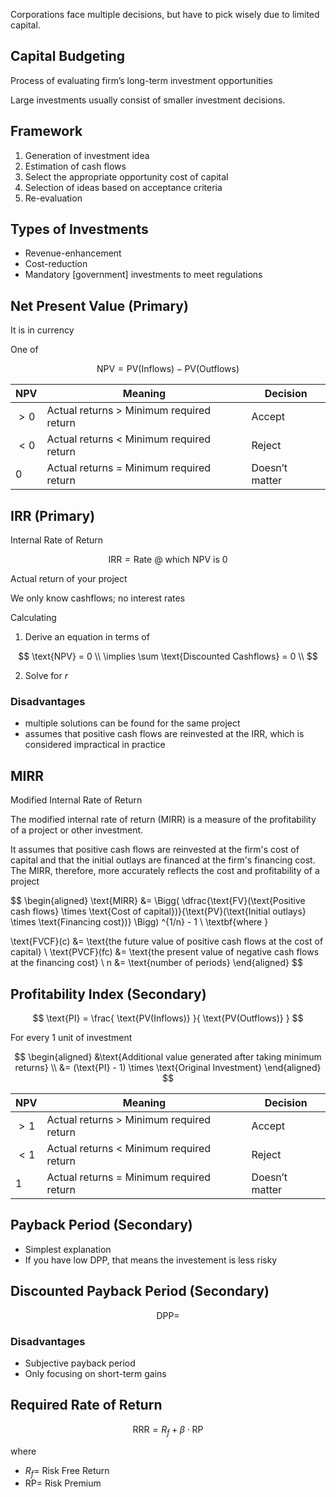 Corporations face multiple decisions, but have to pick wisely due to limited capital.

## Capital Budgeting

Process of evaluating firm’s long-term investment opportunities

Large investments usually consist of smaller investment decisions.

## Framework

1. Generation of investment idea
2. Estimation of cash flows
3. Select the appropriate opportunity cost of capital
4. Selection of ideas based on acceptance criteria
5. Re-evaluation

## Types of Investments

- Revenue-enhancement
- Cost-reduction
- Mandatory [government] investments to meet regulations

## Net Present Value (Primary)

It is in currency

One of 

$$
\text{NPV} = \text{PV(Inflows)} - \text{PV(Outflows)}
$$

| NPV  | Meaning                                  | Decision       |
| ---- | ---------------------------------------- | -------------- |
| $>0$ | Actual returns > Minimum required return | Accept         |
| $<0$ | Actual returns < Minimum required return | Reject         |
| $0$  | Actual returns = Minimum required return | Doesn’t matter |

## IRR (Primary)

Internal Rate of Return

$$
\text{IRR} = \text{Rate @ which NPV is 0}
$$

Actual return of your project

We only know cashflows; no interest rates

Calculating

1. Derive an equation in terms of 

$$
\text{NPV} = 0 \\
\implies \sum \text{Discounted Cashflows} = 0 \\
$$

2. Solve for $r$

### Disadvantages

- multiple solutions can be found for the same project
- assumes that positive cash flows are reinvested at the IRR, which is considered impractical in practice

## MIRR

Modified Internal Rate of Return

The modified internal rate of return (MIRR) is a measure of the profitability of a project or other investment.

It assumes that positive cash flows are reinvested at the firm's cost of capital and that the initial outlays are financed at the firm's financing cost. The MIRR, therefore, more accurately reflects the cost and profitability of a project

$$
\begin{aligned}
\text{MIRR} &=
\Bigg(
\dfrac{\text{FV}(\text{Positive cash flows} \times \text{Cost of capital})}{\text{PV}(\text{Initial outlays} \times \text{Financing cost})}
\Bigg)
^{1/n} - 1
\\
\textbf{where }

\text{FVCF}(c) &= \text{the future value of positive cash flows at the cost of capital} \\
\text{PVCF}(fc) &= \text{the present value of negative cash flows at the financing cost} \\
n &= \text{number of periods}
\end{aligned}
$$

## Profitability Index (Secondary)

$$
\text{PI} = \frac{
\text{PV(Inflows)}
}{
\text{PV(Outflows)}
}
$$

For every 1 unit of investment

$$
\begin{aligned}
&\text{Additional value generated after taking minimum returns} \\
&= (\text{PI} - 1) \times \text{Original Investment}
\end{aligned}
$$

| NPV  | Meaning                                  | Decision       |
| ---- | ---------------------------------------- | -------------- |
| $>1$ | Actual returns > Minimum required return | Accept         |
| $<1$ | Actual returns < Minimum required return | Reject         |
| $1$  | Actual returns = Minimum required return | Doesn’t matter |

## Payback Period (Secondary)

- Simplest explanation
- If you have low DPP, that means the investement is less risky

## Discounted Payback Period (Secondary)

$$
\text{DPP} =
$$

### Disadvantages

- Subjective payback period
- Only focusing on short-term gains

## Required Rate of Return

$$
\text{RRR} = R_f + \beta \cdot \text{RP}
$$

where

- $R_f=$ Risk Free Return
- $\text{RP} =$ Risk Premium
